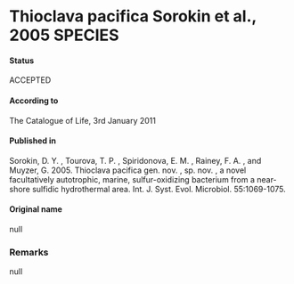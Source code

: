# Thioclava pacifica Sorokin et al., 2005 SPECIES

#### Status
ACCEPTED

#### According to
The Catalogue of Life, 3rd January 2011

#### Published in
Sorokin, D. Y. , Tourova, T. P. , Spiridonova, E. M. , Rainey, F. A. , and Muyzer, G. 2005. Thioclava pacifica gen. nov. , sp. nov. , a novel facultatively autotrophic, marine, sulfur-oxidizing bacterium from a near-shore sulfidic hydrothermal area. Int. J. Syst. Evol. Microbiol. 55:1069-1075.

#### Original name
null

### Remarks
null